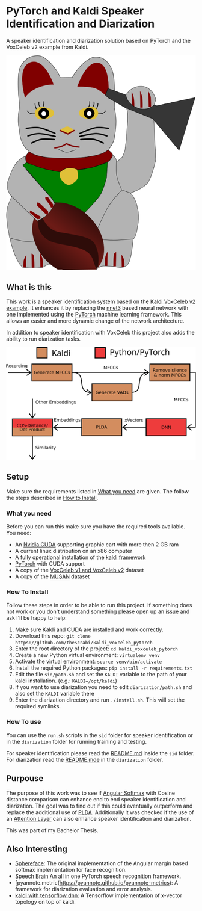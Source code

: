 # PyTorch and Kaldi Speaker Identification and Diarization

A speaker identification and diarization solution based on PyTorch
and the VoxCeleb v2 example from Kaldi.

![cat](.assets/lucky_kaldi_cat.svg)

## What is this

This work is a speaker identification system based on the [Kaldi VoxCeleb v2 example](https://github.com/kaldi-asr/kaldi/tree/master/egs/voxceleb/v2). It enhances it by replacing the [nnet3](https://kaldi-asr.org/doc/dnn3.html#dnn3_intro) based neural network with one implemented using the [PyTorch](https://pytorch.org/) machine learning framework. This allows an easier and more dynamic change of the network architecture.

In addition to speaker identification with VoxCeleb this project also adds the ability to run diarization tasks. 

![sturcutre](.assets/sid_structure_and_framework.svg)



## Setup

Make sure the requirements listed in [What you need](#what_you_need) are given. The follow the steps described in [How to Install](#how_to_install).

### What you need

Before you can run this make sure you have the required tools available.
You need:
- An [Nvidia CUDA](https://developer.nvidia.com/cuda-zone) supporting graphic cart with more then 2 GB ram
- A current linux distribution on an x86 computer
- A fully operational installation of the [kaldi framework](https://kaldi-asr.org/)
- [PyTorch](https://pytorch.org/) with CUDA support
- A copy of the [VoxCeleb v1 and VoxCeleb v2](http://www.robots.ox.ac.uk/~vgg/data/voxceleb/) dataset
- A copy of the [MUSAN](https://www.openslr.org/17/) dataset

### How To Install

Follow these steps in order to be able to run this project. If something does not work or you don't understand something please open up an [issue](https://github.com/theScrabi/kaldi_voxceleb_pytorch/issues/new) and ask I'll be happy to help:

1. Make sure Kaldi and CUDA are installed and work correctly. 
2. Download this repo: `git clone https://github.com/theScrabi/kaldi_voxceleb_pytorch`
3. Enter the root directory of the project: `cd kaldi_voxceleb_pytorch`
4. Create a new Python virtual environment: `virtualenv venv`
5. Activate the virtual environment: `source venv/bin/activate`
6. Install the required Python packages: `pip install -r requirements.txt`
7. Edit the file `sid/path.sh` and set the `KALDI` variable to the path of your kaldi installation. (e.g.: `KALDI=/opt/kaldi`)
8. If you want to use diarization you need to edit `diarization/path.sh` and also set the `KALDI` variable there
9. Enter the diarization directory and run `./install.sh`. This will set the required symlinks.

### How To use

You can use the `run.sh` scripts in the `sid` folder for speaker identification or in the `diarization` folder for running training and testing.

For speaker identification please read the [README.md](sid/README.md) inside the `sid` folder. For diarization read the [README.mde](sid/README.me) in the `diarization` folder.

## Purpouse

The purpose of this work was to see if [Angular Softmax](https://arxiv.org/pdf/1806.03464.pdf) with Cosine distance comparison can enhance end to end speaker identification and diarization. The goal was to find out if  this could eventually outperform and replace the additional use of [PLDA](https://link.springer.com/content/pdf/10.1007%2F11744085_41.pdf). Additionally it was checked if the use of an [Attention Layer](http://www.danielpovey.com/files/2018_interspeech_xvector_attention.pdf) can also enhance speaker identification and diarization.

This was part of my Bachelor Thesis.

## Also Interesting

- [Sphereface](https://github.com/wy1iu/sphereface): The original implementation of the Angular margin based softmax implementation for face recognition.
- [Speech Brain](https://speechbrain.github.io/) An all in one PyTorch speech recognition framework.
- [pyannote.metric(https://pyannote.github.io/pyannote-metrics): A framework for diarization evaluation and error analysis.
- [kaldi with tensorflow dnn](https://github.com/hsn-zeinali/x-vector-kaldi-tf): A Tensorflow implementation of x-vector topology on top of kaldi.